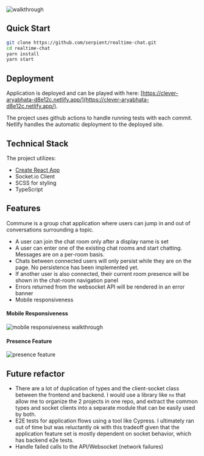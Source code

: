 ![walkthrough](https://p23.f4.n0.cdn.getcloudapp.com/items/Z4uyeLPO/Screen%20Recording%202020-09-27%20at%2009.58.39%20PM.gif?source=viewer&v=20fc19b13b6e397d8624ea35e5f985f8)

## Quick Start

```bash
git clone https://github.com/serpient/realtime-chat.git
cd realtime-chat
yarn install
yarn start
```

## Deployment

Application is deployed and can be played with here: [https://clever-aryabhata-d8e12c.netlify.app/](https://clever-aryabhata-d8e12c.netlify.app/).

The project uses github actions to handle running tests with each commit. Netlify handles the automatic deployment to the deployed site.

## Technical Stack

The project utilizes:

- [Create React App](https://github.com/facebook/create-react-app)
- Socket.io Client
- SCSS for styling
- TypeScript

## Features

Commune is a group chat application where users can jump in and out of conversations surrounding a topic.

- A user can join the chat room only after a display name is set
- A user can enter one of the existing chat rooms and start chatting. Messages are on a per-room basis.
- Chats between connected users will only persist while they are on the page. No persistence has been implemented yet.
- If another user is also connected, their current room presence will be shown in the chat-room navigation panel
- Errors returned from the websocket API will be rendered in an error banner
- Mobile responsiveness

#### Mobile Responsiveness 
![mobile responsiveness walkthrough](https://p23.f4.n0.cdn.getcloudapp.com/items/rRuoq9E7/Screen%20Recording%202020-09-27%20at%2010.01.44%20PM.gif?source=viewer&v=042357b8190170925a207728261a741b)
#### Presence Feature 
![presence feature](https://p23.f4.n0.cdn.getcloudapp.com/items/E0urWpy7/Screen%20Recording%202020-09-28%20at%2010.44.05%20AM.gif?source=viewer&v=cea9db1bfb7381b520ffc78ee201c913)

## Future refactor

- There are a lot of duplication of types and the client-socket class between the frontend and backend. I would use a library like `nx` that allow me to organize the 2 projects in one repo, and extract the common types and socket clients into a separate module that can be easily used by both.
- E2E tests for application flows using a tool like Cypress. I ultimately ran out of time but was reluctantly ok with this tradeoff given that the application feature set is mostly dependent on socket behavior, which has backend e2e tests.
- Handle failed calls to the API/Websocket (network failures)
